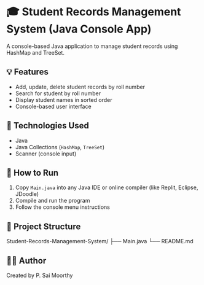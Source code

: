 # 🎓 Student Records Management System (Java Console App)

A console-based Java application to manage student records using HashMap and TreeSet.

## 💡 Features

- Add, update, delete student records by roll number
- Search for student by roll number
- Display student names in sorted order
- Console-based user interface

## 🧰 Technologies Used

- Java
- Java Collections (`HashMap`, `TreeSet`)
- Scanner (console input)

## 🚀 How to Run

1. Copy `Main.java` into any Java IDE or online compiler (like Replit, Eclipse, JDoodle)
2. Compile and run the program
3. Follow the console menu instructions

## 📂 Project Structure

Student-Records-Management-System/
├── Main.java
└── README.md

## 🧑‍💻 Author

Created by P. Sai Moorthy
